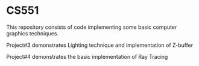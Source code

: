 # CS551

This repository consists of code implementing some basic computer graphics techniques.

Project#3 demonstrates Lighting technique and implementation of Z-buffer

Project#4 demonstrates the basic implementation of Ray Tracing
